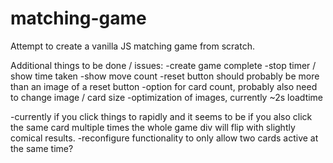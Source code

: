 # matching-game
Attempt to create a vanilla JS matching game from scratch. 


Additional things to be done / issues: 
-create game complete
  -stop timer / show time taken
  -show move count
-reset button should probably be more than an image of a reset button
-option for card count, probably also need to change image / card size
  -optimization of images, currently ~2s loadtime

-currently if you click things to rapidly and it seems to be if you also click the same card multiple times the whole game div will flip with slightly comical results. 
  -reconfigure functionality to only allow two cards active at the same time? 
